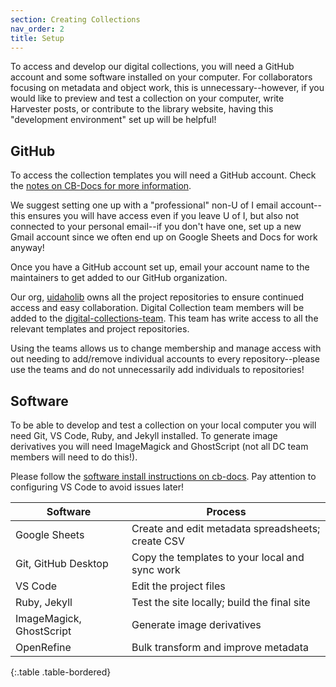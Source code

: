 ```yaml
---
section: Creating Collections
nav_order: 2
title: Setup
---
```


To access and develop our digital collections, you will need a GitHub account and some software installed on your computer. 
For collaborators focusing on metadata and object work, this is unnecessary--however, if you would like to preview and test a collection on your computer, write Harvester posts, or contribute to the library website, having this "development environment" set up will be helpful!

## GitHub 

To access the collection templates you will need a GitHub account. Check the [notes on CB-Docs for more information](https://collectionbuilder.github.io/cb-docs/docs/software/github/#github-account).

We suggest setting one up with a "professional" non-U of I email account--this ensures you will have access even if you leave U of I, but also not connected to your personal email--if you don't have one, set up a new Gmail account since we often end up on Google Sheets and Docs for work anyway!

Once you have a GitHub account set up, email your account name to the maintainers to get added to our GitHub organization. 

Our org, [uidaholib](https://github.com/uidaholib) owns all the project repositories to ensure continued access and easy collaboration. 
Digital Collection team members will be added to the [digital-collections-team](https://github.com/orgs/uidaholib/teams/digital-collections-team). 
This team has write access to all the relevant templates and project repositories. 

Using the teams allows us to change membership and manage access with out needing to add/remove individual accounts to every repository--please use the teams and do not unnecessarily add individuals to repositories!

## Software 

To be able to develop and test a collection on your local computer you will need Git, VS Code, Ruby, and Jekyll installed.
To generate image derivatives you will need ImageMagick and GhostScript (not all DC team members will need to do this!).

Please follow the [software install instructions on cb-docs](https://collectionbuilder.github.io/cb-docs/docs/software/).
Pay attention to configuring VS Code to avoid issues later!

| Software | Process |
| --- | --- |
| Google Sheets | Create and edit metadata spreadsheets; create CSV |
| Git, GitHub Desktop | Copy the templates to your local and sync work |
| VS Code | Edit the project files |
| Ruby, Jekyll | Test the site locally; build the final site |
| ImageMagick, GhostScript | Generate image derivatives |
| OpenRefine | Bulk transform and improve metadata |
{:.table .table-bordered}
